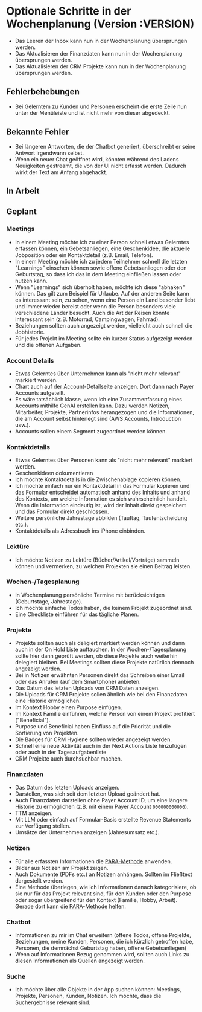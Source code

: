 # Optionale Schritte in der Wochenplanung (Version :VERSION)

- Das Leeren der Inbox kann nun in der Wochenplanung übersprungen werden.
- Das Aktualisieren der Finanzdaten kann nun in der Wochenplanung übersprungen werden.
- Das Aktualisieren der CRM Projekte kann nun in der Wochenplanung übersprungen werden.

## Fehlerbehebungen

- Bei Gelerntem zu Kunden und Personen erscheint die erste Zeile nun unter der Menüleiste und ist nicht mehr von dieser abgedeckt.

## Bekannte Fehler

- Bei längeren Antworten, die der Chatbot generiert, überschreibt er seine Antwort irgendwann selbst.
- Wenn ein neuer Chat geöffnet wird, könnten während des Ladens Neuigkeiten gestreamt, die von der UI nicht erfasst werden. Dadurch wirkt der Text am Anfang abgehackt.

## In Arbeit

## Geplant

### Meetings

- In einem Meeting möchte ich zu einer Person schnell etwas Gelerntes erfassen können, ein Gebetsanliegen, eine Geschenkidee, die aktuelle Jobposition oder ein Kontaktdetail (z.B. Email, Telefon).
- In einem Meeting möchte ich zu jedem Teilnehmer schnell die letzten "Learnings" einsehen können sowie offene Gebetsanliegen oder den Geburtstag, so dass ich das in dem Meeting einfließen lassen oder nutzen kann.
- Wenn "Learnings" sich überholt haben, möchte ich diese "abhaken" können. Das gilt zum Beispiel für Urlaube. Auf der anderen Seite kann es interessant sein, zu sehen, wenn eine Person ein Land besonder liebt und immer wieder bereist oder wenn die Person besonders viele verschiedene Länder besucht. Auch die Art der Reisen könnte interessant sein (z.B. Motorrad, Campingwagen, Fahrrad).
- Beziehungen sollten auch angezeigt werden, vielleicht auch schnell die Jobhistorie.
- Für jedes Projekt im Meeting sollte ein kurzer Status aufgezeigt werden und die offenen Aufgaben.

### Account Details

- Etwas Gelerntes über Unternehmen kann als "nicht mehr relevant" markiert werden.
- Chart auch auf der Account-Detailseite anzeigen. Dort dann nach Payer Accounts aufgeteilt.
- Es wäre tatsächlich klasse, wenn ich eine Zusammenfassung eines Accounts mithilfe GenAI erstellen kann. Dazu werden Notizen, Mitarbeiter, Projekte, Partnerinfos herangezogen und die Informationen, die am Account selbst hinterlegt sind (AWS Accounts, Introduction usw.).
- Accounts sollen einem Segment zugeordnet werden können.

### Kontaktdetails

- Etwas Gelerntes über Personen kann als "nicht mehr relevant" markiert werden.
- Geschenkideen dokumentieren
- Ich möchte Kontaktdetails in die Zwischenablage kopieren können.
- Ich möchte einfach nur ein Kontaktdetail in das Formular kopieren und das Formular entscheidet automatisch anhand des Inhalts und anhand des Kontexts, um welche Information es sich wahrscheinlich handelt. Wenn die Information eindeutig ist, wird der Inhalt direkt gespeichert und das Formular direkt geschlossen.
- Weitere persönliche Jahrestage abbilden (Tauftag, Taufentscheidung etc.).
- Kontaktdetails als Adressbuch ins iPhone einbinden.

### Lektüre

- Ich möchte Notizen zu Lektüre (Bücher/Artikel/Vorträge) sammeln können und vermerken, zu welchen Projekten sie einen Beitrag leisten.

### Wochen-/Tagesplanung

- In Wochenplanung persönliche Termine mit berücksichtigen (Geburtstage, Jahrestage).
- Ich möchte einfache Todos haben, die keinem Projekt zugeordnet sind.
- Eine Checkliste einführen für das tägliche Planen.

### Projekte

- Projekte sollten auch als deligiert markiert werden können und dann auch in der On Hold Liste auftauchen. In der Wochen-/Tagesplanung sollte hier dann geprüft werden, ob diese Projekte auch weiterhin delegiert bleiben. Bei Meetings sollten diese Projekte natürlich dennoch angezeigt werden.
- Bei in Notizen erwähnten Personen direkt das Schreiben einer Email oder das Anrufen (auf dem Smartphone) anbieten.
- Das Datum des letzten Uploads von CRM Daten anzeigen.
- Die Uploads für CRM Projekte sollen ähnlich wie bei den Finanzdaten eine Historie ermöglichen.
- Im Kontext Hobby einen Purpose einfügen.
- Im Kontext Familie einführen, welche Person von einem Projekt profitiert ("Beneficial").
- Purpose und Beneficial haben Einfluss auf die Priorität und die Sortierung von Projekten.
- Die Badges für CRM Hygiene sollten wieder angezeigt werden.
- Schnell eine neue Aktivität auch in der Next Actions Liste hinzufügen oder auch in der Tagesaufgabenliste
- CRM Projekte auch durchsuchbar machen.

### Finanzdaten

- Das Datum des letzten Uploads anzeigen.
- Darstellen, was sich seit dem letzten Upload geändert hat.
- Auch Finanzdaten darstellen ohne Payer Account ID, um eine längere Historie zu ermöglichen (z.B. mit einem Payer Account `000000000000`).
- TTM anzeigen.
- Mit LLM oder einfach auf Formular-Basis erstellte Revenue Statements zur Verfügung stellen.
- Umsätze der Unternehmen anzeigen (Jahresumsatz etc.).

### Notizen

- Für alle erfassten Informationen die [PARA-Methode](https://fortelabs.com/blog/para/) anwenden.
- Bilder aus Notizen am Projekt zeigen.
- Auch Dokumente (PDFs etc.) an Notizen anhängen. Sollten im Fließtext dargestellt werden.
- Eine Methode überlegen, wie ich Informationen danach kategorisiere, ob sie nur für das Projekt relevant sind, für den Kunden oder den Purpose oder sogar übergreifend für den Kontext (Familie, Hobby, Arbeit). Gerade dort kann die [PARA-Methode](https://fortelabs.com/blog/para/) helfen.

### Chatbot

- Informationen zu mir im Chat erweitern (offene Todos, offene Projekte, Beziehungen, meine Kunden, Personen, die ich kürzlich getroffen habe, Personen, die demnächst Geburtstag haben, offene Gebetsanliegen)
- Wenn auf Informationen Bezug genommen wird, sollten auch Links zu diesen Informationen als Quellen angezeigt werden.

### Suche

- Ich möchte über alle Objekte in der App suchen können: Meetings, Projekte, Personen, Kunden, Notizen. Ich möchte, dass die Suchergebnisse relevant sind.
